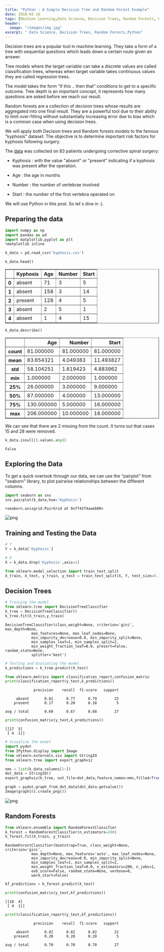 ```yaml
---
title: "Python : A Simple Decision Tree and Random Forest Example"
date: 2018-03-16
tags: [Machine Learning,Data Science, Decision Trees, Random Forests, Python]
header:
  image: "/images/img.jpg"
excerpt: " Data Science, Decision Trees, Random Forests,Python"
---
```


Decision trees are a popular tool in machine learning. They take a form of a tree with sequential questions which leads down a certain route given an answer.

Tree models where the target variable can take a discrete values are called classification trees, whereas when target variable takes continuous values they are called regression trees.

The model takes the form “if this .. then that” conditions to get to a specific outcome. Tree depth is an important concept, it represents how many questions are asked before we reach our result.

Random forests are a collection of decision trees whose results are aggregated into one final result.
They are a powerful tool due to their ability to limit over-fitting without substantially increasing error due to bias which is a common case when using decision trees.

We will apply both Decision trees and Random forests models to the famous "kyphosis" dataset. The objective is to determine important risk factors for kyphosis following surgery.

The  [data](https://forge.scilab.org/index.php/p/rdataset/source/tree/master/csv/rpart/kyphosis.csv) was collected on 83 patients undergoing corrective spinal surgery:

* Kyphosis : with the value "absent" or "present" indicating if a kyphosis was present after the operation.

* Age : the age in months

* Number : the number of vertebrae involved

* Start : the number of the first vertebra operated on

We will use Python in this post. So let´s dive in :).

## Preparing the data


```python
import numpy as np
import pandas as pd
import matplotlib.pyplot as plt
%matplotlib inline
```


```python
k_data = pd.read_csv('kyphosis.csv')
```


```python
k_data.head()
```




<div>
<style>
    .dataframe thead tr:only-child th {
        text-align: right;
    }

    .dataframe thead th {
        text-align: left;
    }

    .dataframe tbody tr th {
        vertical-align: top;
    }
</style>
<table border="1" class="dataframe">
  <thead>
    <tr style="text-align: right;">
      <th></th>
      <th>Kyphosis</th>
      <th>Age</th>
      <th>Number</th>
      <th>Start</th>
    </tr>
  </thead>
  <tbody>
    <tr>
      <th>0</th>
      <td>absent</td>
      <td>71</td>
      <td>3</td>
      <td>5</td>
    </tr>
    <tr>
      <th>1</th>
      <td>absent</td>
      <td>158</td>
      <td>3</td>
      <td>14</td>
    </tr>
    <tr>
      <th>2</th>
      <td>present</td>
      <td>128</td>
      <td>4</td>
      <td>5</td>
    </tr>
    <tr>
      <th>3</th>
      <td>absent</td>
      <td>2</td>
      <td>5</td>
      <td>1</td>
    </tr>
    <tr>
      <th>4</th>
      <td>absent</td>
      <td>1</td>
      <td>4</td>
      <td>15</td>
    </tr>
  </tbody>
</table>
</div>




```python
k_data.describe()
```




<div>
<style>
    .dataframe thead tr:only-child th {
        text-align: right;
    }

    .dataframe thead th {
        text-align: left;
    }

    .dataframe tbody tr th {
        vertical-align: top;
    }
</style>
<table border="1" class="dataframe">
  <thead>
    <tr style="text-align: right;">
      <th></th>
      <th>Age</th>
      <th>Number</th>
      <th>Start</th>
    </tr>
  </thead>
  <tbody>
    <tr>
      <th>count</th>
      <td>81.000000</td>
      <td>81.000000</td>
      <td>81.000000</td>
    </tr>
    <tr>
      <th>mean</th>
      <td>83.654321</td>
      <td>4.049383</td>
      <td>11.493827</td>
    </tr>
    <tr>
      <th>std</th>
      <td>58.104251</td>
      <td>1.619423</td>
      <td>4.883962</td>
    </tr>
    <tr>
      <th>min</th>
      <td>1.000000</td>
      <td>2.000000</td>
      <td>1.000000</td>
    </tr>
    <tr>
      <th>25%</th>
      <td>26.000000</td>
      <td>3.000000</td>
      <td>9.000000</td>
    </tr>
    <tr>
      <th>50%</th>
      <td>87.000000</td>
      <td>4.000000</td>
      <td>13.000000</td>
    </tr>
    <tr>
      <th>75%</th>
      <td>130.000000</td>
      <td>5.000000</td>
      <td>16.000000</td>
    </tr>
    <tr>
      <th>max</th>
      <td>206.000000</td>
      <td>10.000000</td>
      <td>18.000000</td>
    </tr>
  </tbody>
</table>
</div>



We can see that there are 2 missing from the count. It turns out that cases 15 and 28 were removed.


```python
k_data.isnull().values.any()
```




    False



## Exploring the Data

To get a quick overlook through our data, we can use the "pairplot" from "seaborn" library, to plot pairwise relationships between the different columns.


```python
import seaborn as sns
sns.pairplot(k_data,hue='Kyphosis')
```




    <seaborn.axisgrid.PairGrid at 0x7f43f4aaeb00>




![png](/images/DT_RF/output_16_1.png)


## Training and Testing the Data


```python
# Y
Y = k_data['Kyphosis']
```


```python
# X
X = k_data.drop('Kyphosis',axis=1)
```


```python
from sklearn.model_selection import train_test_split
X_train, X_test, y_train, y_test = train_test_split(X, Y, test_size=0.33)
```

## Decision Trees


```python
# Training the model
from sklearn.tree import DecisionTreeClassifier
k_tree = DecisionTreeClassifier()
k_tree.fit(X_train,y_train)
```




    DecisionTreeClassifier(class_weight=None, criterion='gini', max_depth=None,
                max_features=None, max_leaf_nodes=None,
                min_impurity_decrease=0.0, min_impurity_split=None,
                min_samples_leaf=1, min_samples_split=2,
                min_weight_fraction_leaf=0.0, presort=False, random_state=None,
                splitter='best')




```python
# Testing and Evaluating the model
k_predictions = k_tree.predict(X_test)
```


```python
from sklearn.metrics import classification_report,confusion_matrix
print(classification_report(y_test,k_predictions))
```

                 precision    recall  f1-score   support

         absent       0.81      0.77      0.79        22
        present       0.17      0.20      0.18         5

    avg / total       0.69      0.67      0.68        27




```python
print(confusion_matrix(y_test,k_predictions))
```

    [[17  5]
     [ 4  1]]



```python
# Visualize the model
import pydot
from IPython.display import Image  
from sklearn.externals.six import StringIO  
from sklearn.tree import export_graphviz
```


```python
nms = list(k_data.columns[1:])
dot_data = StringIO()  
export_graphviz(k_tree, out_file=dot_data,feature_names=nms,filled=True,rounded=True)

graph = pydot.graph_from_dot_data(dot_data.getvalue())  
Image(graph[0].create_png())
```




![png](/images/DT_RF/output_27_0.png)



## Random Forests


```python
from sklearn.ensemble import RandomForestClassifier
k_forest = RandomForestClassifier(n_estimators=200)
k_forest.fit(X_train, y_train)
```




    RandomForestClassifier(bootstrap=True, class_weight=None, criterion='gini',
                max_depth=None, max_features='auto', max_leaf_nodes=None,
                min_impurity_decrease=0.0, min_impurity_split=None,
                min_samples_leaf=1, min_samples_split=2,
                min_weight_fraction_leaf=0.0, n_estimators=200, n_jobs=1,
                oob_score=False, random_state=None, verbose=0,
                warm_start=False)




```python
kf_predictions = k_forest.predict(X_test)
```


```python
print(confusion_matrix(y_test,kf_predictions))
```

    [[18  4]
     [ 4  1]]



```python
print(classification_report(y_test,kf_predictions))
```

                 precision    recall  f1-score   support

         absent       0.82      0.82      0.82        22
        present       0.20      0.20      0.20         5

    avg / total       0.70      0.70      0.70        27
